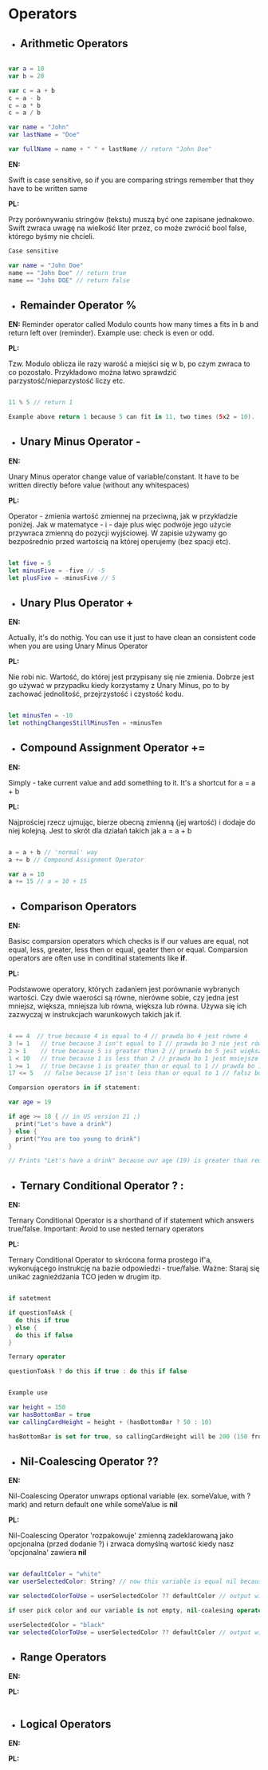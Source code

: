 # Operators

* ## Arithmetic Operators
```swift

var a = 10 
var b = 20

var c = a + b
c = a - b
c = a * b
c = a / b

var name = "John"
var lastName = "Doe"

var fullName = name + " " + lastName // return "John Doe"
```

**EN:**

Swift is case sensitive, so if you are comparing strings remember that they have to be written same

**PL:**

Przy porównywaniu stringów (tekstu) muszą być one zapisane jednakowo. Swift zwraca uwagę na wielkość liter przez, co może zwrócić bool false, którego byśmy nie chcieli.

```swift
Case sensitive 

var name = "John Doe"
name == "John Doe" // return true
name == "John DOE" // return false 
```

* ## Remainder Operator %

**EN:**
Reminder operator called Modulo counts how many times a fits in b and return left over (reminder). Example use: check is even or odd. 

**PL:**

Tzw. Modulo oblicza ile razy warość a miejści się w b, po czym zwraca to co pozostało. Przykładowo można łatwo sprawdzić parzystość/nieparzystość liczy etc. 

```swift

11 % 5 // return 1 

Example above return 1 because 5 can fit in 11, two times (5x2 = 10).

```

* ## Unary Minus Operator -

**EN:**

Unary Minus operator change value of variable/constant. It have to be written directly before value (without any whitespaces)

**PL:**

Operator - zmienia wartość zmiennej na przeciwną, jak w przykładzie poniżej. Jak w matematyce - i - daje plus więc podwóje jego użycie przywraca zmienną do pozycji wyjściowej. W zapisie używamy go bezpośrednio przed wartością na której operujemy (bez spacji etc). 

```swift

let five = 5
let minusFive = -five // -5 
let plusFive = -minusFive // 5

```

* ## Unary Plus Operator +

**EN:**

Actually, it's do nothig. You can use it just to have clean an consistent code when you are using Unary Minus Operator

**PL:**

Nie robi nic. Wartość, do której jest przypisany się nie zmienia. Dobrze jest go używać w przypadku kiedy korzystamy z Unary Minus, po to by zachować jednolitość, przejrzystość i czystość kodu. 

```swift

let minusTen = -10
let nothingChangesStillMinusTen = +minusTen

```

* ## Compound Assignment Operator +=

**EN:**

Simply - take current value and add something to it. It's a shortcut for a = a + b

**PL:**

Najprościej rzecz ujmując, bierze obecną zmienną (jej wartość) i dodaje do niej kolejną. Jest to skrót dla działań takich jak a = a + b

```swift

a = a + b // 'normal' way
a += b // Compound Assignment Operator

var a = 10
a += 15 // a = 10 + 15

```

* ## Comparison Operators

**EN:**

Basisc comparsion operators which checks is if our values are equal, not equal, less, greater, less then or equal, geater then or equal. Comparsion operators are often use in conditinal statements like **if**. 

**PL:**

Podstawowe operatory, których zadaniem jest porównanie wybranych wartości. Czy dwie waerości są równe, nierówne sobie, czy jedna jest mniejsz, większa, mniejsza lub równa, większa lub równa. Używa się ich zazwyczaj w instrukcjach warunkowych takich jak if. 

```swift

4 == 4  // true because 4 is equal to 4 // prawda bo 4 jest równe 4
3 != 1   // true because 3 isn't equal to 1 // prawda bo 3 nie jest równe 1
2 > 1    // true because 5 is greater than 2 // prawda bo 5 jest większe niż 2
1 < 10   // true because 1 is less than 2 // prawda bo 1 jest mniejsze od 10
1 >= 1   // true because 1 is greater than or equal to 1 // prawda bo 1 jest równe 1
17 <= 5   // false because 17 isn't less than or equal to 1 // fałsz bo 17 nie jest mniejsze od 5

```

```swift
Comparsion operators in if statement:

var age = 19 

if age >= 18 { // in US version 21 ;)
  print("Let's have a drink")
} else {
  print("You are too young to drink")
}

// Prints "Let's have a drink" because our age (19) is greater than required 18
```

* ## Ternary Conditional Operator ? :

**EN:**

Ternary Conditional Operator is a shorthand of if statement which answers true/false. 
Important: Avoid to use nested ternary operators 

**PL:**

Ternary Conditional Operator to skrócona forma prostego if'a, wykonującego instrukcję na bazie odpowiedzi - true/false. 
Ważne: Staraj się unikać zagnieżdżania TCO jeden w drugim itp. 

```swift

if satetment 

if questionToAsk {
  do this if true
} else {
  do this if false
}

Ternary operator

questionToAsk ? do this if true : do this if false 


Example use 

var height = 150
var hasBottomBar = true
var callingCardHeight = height + (hasBottomBar ? 50 : 10)

hasBottomBar is set for true, so callingCardHeight will be 200 (150 from height variable and 50 from ternary operator)

```

* ## Nil-Coalescing Operator ??

**EN:**

Nil-Coalescing Operator unwraps optional variable (ex. someValue, with ? mark) and return default one while someValue is **nil**

**PL:**

Nil-Coalescing Operator 'rozpakowuje' zmienną zadeklarowaną jako opcjonalna (przed dodanie ?) i zrwaca domyślną wartość kiedy nasz 'opcjonalna' zawiera **nil**

```swift

var defaultColor = "white"
var userSelectedColor: String? // now this variable is equal nil because we do not choose color

var selectedColorToUse = userSelectedColor ?? defaultColor // output will be "white"

if user pick color and our variable is not empty, nil-coalesing operator will return it like in example below:

userSelectedColor = "black"
var selectedColorToUse = userSelectedColor ?? defaultColor // output will be "black"

```

* ## Range Operators

**EN:**

**PL:**

```swift

```

* ## Logical Operators

**EN:**

**PL:**

```swift

```
